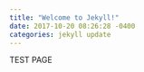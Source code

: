 ```yaml
---
title: "Welcome to Jekyll!"
date: 2017-10-20 08:26:28 -0400
categories: jekyll update
---
```


TEST PAGE
